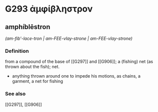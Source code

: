 # G293 ἀμφίβληστρον

## amphíblēstron

_(am-fib'-lace-tron | am-FEE-vlay-strone | am-FEE-vlay-strone)_

### Definition

from a compound of the base of [[G297]] and [[G906]]; a (fishing) net (as thrown about the fish); net.

- anything thrown around one to impede his motions, as chains, a garment, a net for fishing

### See also

[[G297]], [[G906]]

